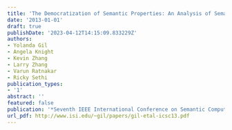 ```yaml
---
title: 'The Democratization of Semantic Properties: An Analysis of Semantic Wikis'
date: '2013-01-01'
draft: true
publishDate: '2023-04-12T14:15:09.833229Z'
authors:
- Yolanda Gil
- Angela Knight
- Kevin Zhang
- Larry Zhang
- Varun Ratnakar
- Ricky Sethi
publication_types:
- '1'
abstract: ''
featured: false
publication: '*Seventh IEEE International Conference on Semantic Computing (ICSC)*'
url_pdf: http://www.isi.edu/~gil/papers/gil-etal-icsc13.pdf
---
```


